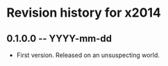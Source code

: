 # Revision history for x2014

## 0.1.0.0 -- YYYY-mm-dd

* First version. Released on an unsuspecting world.
